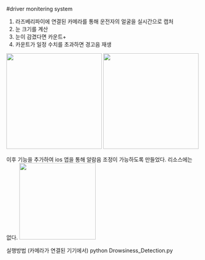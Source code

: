 #driver monitering system


1. 라즈베리파이에 연결된 카메라를 통해 운전자의 얼굴을 실시간으로 캡처
2. 눈 크기를 계산
3. 눈이 감겼다면 카운트+
4. 카운트가 일정 수치를 초과하면 경고음 재생
<div>
  <img height="250" src="https://user-images.githubusercontent.com/75927764/102011686-3c838c00-3d89-11eb-89f0-243b3f38121b.jpg">
  <img height="250" src="https://user-images.githubusercontent.com/75927764/102011689-41e0d680-3d89-11eb-9fe9-7309803daffe.jpg">
</div>

이후 기능을 추가하여
ios 앱을 통해 알람음 조정이 가능하도록 만들었다.
리소스에는 없다.
<img width="200" src="https://user-images.githubusercontent.com/75927764/102011691-44dbc700-3d89-11eb-86af-321f564337f4.jpg">
 

실행방법 (카메라가 연결된 기기에서)
python Drowsiness_Detection.py
